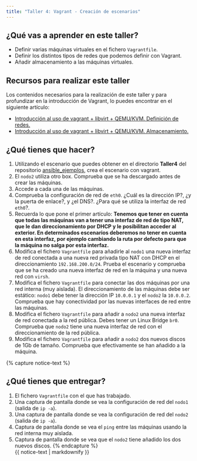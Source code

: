 ```yaml
---
title: "Taller 4: Vagrant - Creación de escenarios"
---
```


## ¿Qué vas a aprender en este taller?

* Definir varias máquinas virtuales en el fichero `Vagrantfile`.
* Definir los distintos tipos de redes que podemos definir con Vagrant.
* Añadir almacenamiento a las máquinas virtuales.

## Recursos para realizar este taller

Los contenidos necesarios para la realización de este taller y para profundizar en la introducción de Vagrant, lo puedes encontrar en el siguiente artículo:

* [Introducción al uso de vagrant + libvirt + QEMU/KVM. Definición de redes.](https://www.josedomingo.org/pledin/2021/10/introduccion-vagrant-libvirt-redes/)
* [Introducción al uso de vagrant + libvirt + QEMU/KVM. Almacenamiento.](https://www.josedomingo.org/pledin/2021/10/introduccion-vagrant-libvirt-almacenamiento/)

## ¿Qué tienes que hacer?

1. Utilizando el escenario que puedes obtener en el directorio **Taller4** del repositorio [ansible_ejemplos](https://github.com/josedom24/ansible_ejemplos), crea el escenario con vagrant.
2. El `nodo2` utiliza otro box. Comprueba que se ha descargado antes de crear las máquinas.
3. Accede a cada una de las máquinas.
4. Comprueba la configuración de red de `eth0`. ¿Cuál es la dirección IP?, ¿y la puerta de enlace?, y ¿el DNS?. ¿Para qué se utiliza la interfaz de red `eth0`?.
5. Recuerda lo que pone el primer artículo: **Tenemos que tener en cuenta que todas las máquinas van a tener una interfaz de red de tipo NAT, que le dan direccionamiento por DHCP y le posibilitan acceder al exterior. En determinados escenarios deberemos no tener en cuenta en esta interfaz, por ejemplo cambiando la ruta por defecto para que la máquina no salga por esta interfaz.**
6. Modifica el fichero `Vagrantfile` para añadirle al `nodo1` una nueva interfaz de red conectada a una nueva red privada tipo NAT con DHCP en el direccionamiento `192.168.200.0/24`. Prueba el escenario y comprueba que se ha creado una nueva interfaz de red en la máquina y una nueva red con `virsh`.
7. Modifica el fichero `Vagrantfile` para conectar las dos máquinas por una red interna (muy aislada). El direccionamiento de las máquinas debe ser estático: `nodo1` debe tener la dirección IP `10.0.0.1` y el `nodo2` la `10.0.0.2`. Comprueba que hay conectividad por las nuevas interfaces de red entre las máquinas.
8. Modifica el fichero `Vagrantfile` para añadir a `nodo2` una nueva interfaz de red conectada a la red pública. Debes tener un Linux Bridge `br0`. Comprueba que `nodo2` tiene una nueva interfaz de red con el direccionamiento de la red pública.
9. Modifica el fichero `Vagrantfile` para añadir a `nodo2` dos nuevos discos de 1Gb de tamaño. Comprueba que efectivamente se han añadido a la máquina. 

{% capture notice-text %}
## ¿Qué tienes que entregar?

1. El fichero `Vagrantfile` con el que has trabajado.
2. Una captura de pantalla donde se vea la configuración de red del `nodo1` (salida de `ip -a`).
3. Una captura de pantalla donde se vea la configuración de red del `nodo2` (salida de `ip -a`).
4. Captura de pantalla donde se vea el `ping` entre las máquinas usando la red interna muy aislada.
5. Captura de pantalla donde se vea que el `nodo2` tiene añadido los dos nuevos discos.
{% endcapture %}<div class="notice--info">{{ notice-text | markdownify }}</div>
